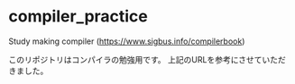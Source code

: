 # compiler_practice
Study making compiler (https://www.sigbus.info/compilerbook)

このリポジトリはコンパイラの勉強用です。
上記のURLを参考にさせていただきました。
